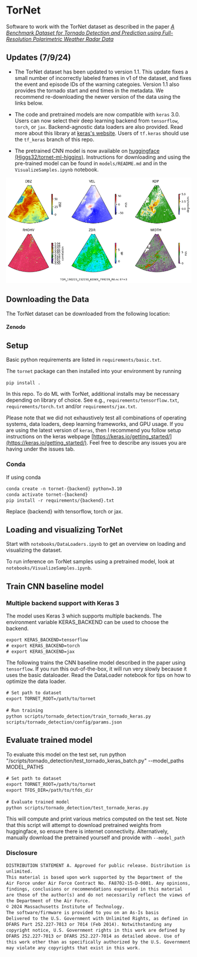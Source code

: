# TorNet

Software to work with the TorNet dataset as described in the paper [*A Benchmark Dataset for Tornado Detection and Prediction using Full-Resolution Polarimetric Weather Radar Data*](https://arxiv.org/abs/2401.16437)

## Updates (7/9/24)

* The TorNet dataset has been updated to version 1.1.  This update fixes a small number of incorrectly labeled frames in v1 of the dataset, and fixes the event and episode IDs of the warning categoies.   Version 1.1 also provides the tornado start and end times in the metadata.  We recommend re-downloading the newer version of the data using the links below.

* The code and pretrained models are now compatible with `keras` 3.0.   Users can now select their deep learning backend from `tensorflow`, `torch`, or `jax`.  Backend-agnostic data loaders are also provided.  Read more about this library at [keras's website](https://keras.io/).  Users of `tf.keras` should use the `tf_keras` branch of this repo.

* The pretrained CNN model is now available on [huggingface (Higgs32/tornet-ml-higgins)](https://huggingface.co/Higgs32/tornet-ml-higgins).   Instructions for downloading and using the pre-trained model can be found in `models/README.md` and in the `VisualizeSamples.ipynb` notebook.


![Alt text](tornet_image.png?raw=true "sample")



## Downloading the Data

The TorNet dataset can be downloaded from the following location:

#### Zenodo



## Setup

Basic python requirements are listed in `requirements/basic.txt`.

The `tornet` package can then installed into your environment by running

`pip install .`

In this repo.  To do ML with TorNet, additional installs may be necessary depending on library of choice.  See e.g., `requirements/tensorflow.txt`, `requirements/torch.txt` and/or `requirements/jax.txt`.

Please note that we did not exhaustively test all combinations of operating systems, data loaders, deep learning frameworks, and GPU usage.  If you are using the latest version of `keras`, then I recommend you follow setup instructions on the keras webpage [https://keras.io/getting_started/](https://keras.io/getting_started/).  Feel free to describe any issues you are having under the issues tab.

### Conda

If using conda

```
conda create -n tornet-{backend} python=3.10
conda activate tornet-{backend}
pip install -r requirements/{backend}.txt
```

Replace {backend} with tensorflow, torch or jax.


## Loading and visualizing TorNet

Start with `notebooks/DataLoaders.ipynb` to get an overview on loading and visualizing the dataset.

To run inference on TorNet samples using a pretrained model,  look at `notebooks/VisualizeSamples.ipynb`.

## Train CNN baseline model

### Multiple backend support with Keras 3
The model uses Keras 3 which supports multiple backends. The environment variable
KERAS_BACKEND can be used to choose the backend.

```
export KERAS_BACKEND=tensorflow
# export KERAS_BACKEND=torch
# export KERAS_BACKEND=jax
```

The following trains the CNN baseline model described in the paper using `tensorflow`.  If you run this out-of-the-box, it will run very slowly because it uses the basic dataloader.  Read the DataLoader notebook for tips on how to optimize the data loader.
```
# Set path to dataset
export TORNET_ROOT=/path/to/tornet

# Run training
python scripts/tornado_detection/train_tornado_keras.py scripts/tornado_detection/config/params.json
```

## Evaluate trained model
To evaluate this model on the test set, run
python "/scripts/tornado_detection/test_tornado_keras_batch.py" --model_paths MODEL_PATHS
```
# Set path to dataset
export TORNET_ROOT=/path/to/tornet
export TFDS_DIR=/path/to/tfds_dir

# Evaluate trained model
python scripts/tornado_detection/test_tornado_keras.py
```

This will compute and print various metrics computed on the test set.  Note that this script will attempt to download pretrained weights from huggingface, so ensure there is internet connectivity.  Alternatively, manually download the pretrained yourself and provide with `--model_path`


### Disclosure
```
DISTRIBUTION STATEMENT A. Approved for public release. Distribution is unlimited.
This material is based upon work supported by the Department of the Air Force under Air Force Contract No. FA8702-15-D-0001. Any opinions, findings, conclusions or recommendations expressed in this material are those of the author(s) and do not necessarily reflect the views of the Department of the Air Force.
© 2024 Massachusetts Institute of Technology.
The software/firmware is provided to you on an As-Is basis
Delivered to the U.S. Government with Unlimited Rights, as defined in DFARS Part 252.227-7013 or 7014 (Feb 2014). Notwithstanding any copyright notice, U.S. Government rights in this work are defined by DFARS 252.227-7013 or DFARS 252.227-7014 as detailed above. Use of this work other than as specifically authorized by the U.S. Government may violate any copyrights that exist in this work.
```
